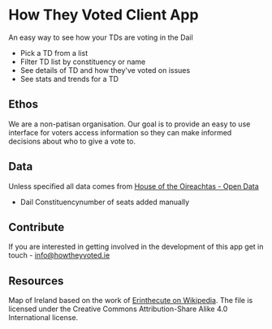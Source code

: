 # How They Voted Client App

An easy way to see how your TDs are voting in the Dail

- Pick a TD from a list
- Filter TD list by constituency or name
- See details of TD and how they've voted on issues
- See stats and trends for a TD

## Ethos

We are a non-patisan organisation. Our goal is to provide an easy to use interface for voters access information so they can make informed decisions about who to give a vote to.

## Data

Unless specified all data comes from [House of the Oireachtas - Open Data](https://www.oireachtas.ie/en/open-data/)

- Dail Constituencynumber of seats added manually

## Contribute

If you are interested in getting involved in the development of this app get in touch - [info@howtheyvoted.ie](mailto:info@howtheyvoted.ie)

## Resources

Map of Ireland based on the work of <a href="https://commons.wikimedia.org/wiki/User:Erinthecute">Erinthecute on Wikipedia</a>. The file is licensed under the Creative Commons Attribution-Share Alike 4.0 International license.
